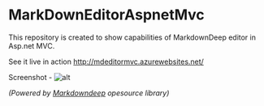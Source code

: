 # MarkDownEditorAspnetMvc
This repository is created to show capabilities of MarkdownDeep editor in Asp.net MVC.

See it live in action http://mdeditormvc.azurewebsites.net/

Screenshot -
![alt](http://i.stack.imgur.com/7okV5.png)

_(Powered by [Markdowndeep](http://www.toptensoftware.com/markdowndeep/) opesource library)_
